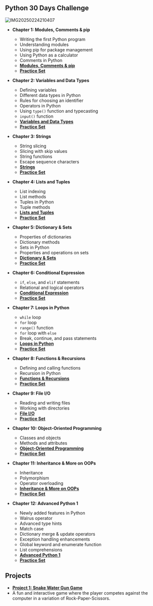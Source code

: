 ## Python 30 Days Challenge
![IMG20250224210407](https://github.com/user-attachments/assets/6c94f360-3ac3-4102-93fd-c9cb0e7dc448)

- **Chapter 1: Modules, Comments & pip**  
  - Writing the first Python program  
  - Understanding modules  
  - Using pip for package management  
  - Using Python as a calculator  
  - Comments in Python  
  - **[Modules, Comments & pip](https://github.com/sandeepshrmadev/Python-30-Days-Challenge/tree/main/Chapter%201)**  
  - **[Practice Set](https://github.com/sandeepshrmadev/Python-30-Days-Challenge/tree/main/Chapter%201/Practice)**  

- **Chapter 2: Variables and Data Types**  
  - Defining variables  
  - Different data types in Python  
  - Rules for choosing an identifier  
  - Operators in Python  
  - Using `type()` function and typecasting  
  - `input()` function  
  - **[Variables and Data Types](https://github.com/sandeepshrmadev/Python-30-Days-Challenge/tree/main/Chapter%202)**  
  - **[Practice Set](https://github.com/sandeepshrmadev/Python-30-Days-Challenge/tree/main/Chapter%202/Practice)**  

- **Chapter 3: Strings**  
  - String slicing  
  - Slicing with skip values  
  - String functions  
  - Escape sequence characters  
  - **[Strings](https://github.com/sandeepshrmadev/Python-30-Days-Challenge/tree/main/Chapter%203)**  
  - **[Practice Set](https://github.com/sandeepshrmadev/Python-30-Days-Challenge/tree/main/Chapter%203/Practice)**  

- **Chapter 4: Lists and Tuples**  
  - List indexing  
  - List methods  
  - Tuples in Python  
  - Tuple methods  
  - **[Lists and Tuples](https://github.com/sandeepshrmadev/Python-30-Days-Challenge/tree/main/Chapter%204)**  
  - **[Practice Set](https://github.com/sandeepshrmadev/Python-30-Days-Challenge/tree/main/Chapter%204/Practice)**  

- **Chapter 5: Dictionary & Sets**  
  - Properties of dictionaries  
  - Dictionary methods  
  - Sets in Python  
  - Properties and operations on sets  
  - **[Dictionary & Sets](https://github.com/sandeepshrmadev/Python-30-Days-Challenge/tree/main/Chapter%205)**  
  - **[Practice Set](https://github.com/sandeepshrmadev/Python-30-Days-Challenge/tree/main/Chapter%205/Practice)**  

- **Chapter 6: Conditional Expression**  
  - `if`, `else`, and `elif` statements  
  - Relational and logical operators  
  - **[Conditional Expression](https://github.com/sandeepshrmadev/Python-30-Days-Challenge/tree/main/Chapter%206)**  
  - **[Practice Set](https://github.com/sandeepshrmadev/Python-30-Days-Challenge/tree/main/Chapter%206/Practice)**  

- **Chapter 7: Loops in Python**  
  - `while` loop  
  - `for` loop  
  - `range()` function  
  - `for` loop with `else`  
  - Break, continue, and pass statements  
  - **[Loops in Python](https://github.com/sandeepshrmadev/Python-30-Days-Challenge/tree/main/Chapter%207)**  
  - **[Practice Set](https://github.com/sandeepshrmadev/Python-30-Days-Challenge/tree/main/Chapter%207/Practice)**  

- **Chapter 8: Functions & Recursions**  
  - Defining and calling functions  
  - Recursion in Python  
  - **[Functions & Recursions](https://github.com/sandeepshrmadev/Python-30-Days-Challenge/tree/main/Chapter%208)**  
  - **[Practice Set](https://github.com/sandeepshrmadev/Python-30-Days-Challenge/tree/main/Chapter%208/Practice)**

- **Chapter 9: File I/O**
  - Reading and writing files
  - Working with directories
  - **[File I/O](https://github.com/sandeepshrmadev/Python-30-Days-Challenge/tree/main/Chapter%209)**
  - **[Practice Set](https://github.com/sandeepshrmadev/Python-30-Days-Challenge/tree/main/Chapter%209/Practice)**
  
- **Chapter 10: Object-Oriented Programming**
  - Classes and objects
  - Methods and attributes
  - **[Object-Oriented Programming](https://github.com/sandeepshrmadev/Python-30-Days-Challenge/tree/main/Chapter%2010)**
  - **[Practice Set](https://github.com/sandeepshrmadev/Python-30-Days-Challenge/tree/main/Chapter%2010/Practice)**
 
- **Chapter 11: Inheritance & More on OOPs**
  - Inheritance
  - Polymorphism
  - Operator overloading
  - **[Inheritance & More on OOPs](https://github.com/sandeepshrmadev/Python-30-Days-Challenge/tree/main/Chapter%2011)**
  - **[Practice Set](https://github.com/sandeepshrmadev/Python-30-Days-Challenge/tree/main/Chapter%2011/Practice)**

- **Chapter 12: Advanced Python 1**
  - Newly added features in Python
  - Walrus operator
  - Advanced type hints
  - Match case
  - Dictionary merge & update operators
  - Exception handling enhancements
  - Global keyword and enumerate function
  - List comprehensions
  - **[Advanced Python 1](https://github.com/sandeepshrmadev/Python-30-Days-Challenge/tree/main/Chapter%2012)**
  - **[Practice Set](https://github.com/sandeepshrmadev/Python-30-Days-Challenge/tree/main/Chapter%2012/Practice)**

  
## Projects

- **[Project 1: Snake Water Gun Game](https://github.com/sandeepshrmadev/Python-30-Days-Challenge/tree/main/Project%201)**
- A fun and interactive game where the player competes against the computer in a variation of Rock-Paper-Scissors.
